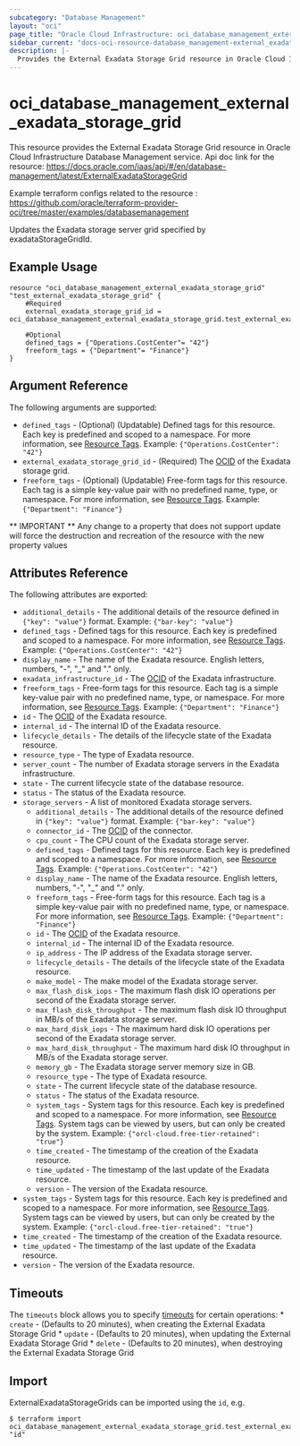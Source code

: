 ```yaml
---
subcategory: "Database Management"
layout: "oci"
page_title: "Oracle Cloud Infrastructure: oci_database_management_external_exadata_storage_grid"
sidebar_current: "docs-oci-resource-database_management-external_exadata_storage_grid"
description: |-
  Provides the External Exadata Storage Grid resource in Oracle Cloud Infrastructure Database Management service
---
```


# oci_database_management_external_exadata_storage_grid
This resource provides the External Exadata Storage Grid resource in Oracle Cloud Infrastructure Database Management service.
Api doc link for the resource: https://docs.oracle.com/iaas/api/#/en/database-management/latest/ExternalExadataStorageGrid

Example terraform configs related to the resource : https://github.com/oracle/terraform-provider-oci/tree/master/examples/databasemanagement

Updates the Exadata storage server grid specified by exadataStorageGridId.


## Example Usage

```hcl
resource "oci_database_management_external_exadata_storage_grid" "test_external_exadata_storage_grid" {
	#Required
	external_exadata_storage_grid_id = oci_database_management_external_exadata_storage_grid.test_external_exadata_storage_grid.id

	#Optional
	defined_tags = {"Operations.CostCenter"= "42"}
	freeform_tags = {"Department"= "Finance"}
}
```

## Argument Reference

The following arguments are supported:

* `defined_tags` - (Optional) (Updatable) Defined tags for this resource. Each key is predefined and scoped to a namespace. For more information, see [Resource Tags](https://docs.cloud.oracle.com/iaas/Content/General/Concepts/resourcetags.htm). Example: `{"Operations.CostCenter": "42"}` 
* `external_exadata_storage_grid_id` - (Required) The [OCID](https://docs.cloud.oracle.com/iaas/Content/General/Concepts/identifiers.htm) of the Exadata storage grid.
* `freeform_tags` - (Optional) (Updatable) Free-form tags for this resource. Each tag is a simple key-value pair with no predefined name, type, or namespace. For more information, see [Resource Tags](https://docs.cloud.oracle.com/iaas/Content/General/Concepts/resourcetags.htm). Example: `{"Department": "Finance"}` 


** IMPORTANT **
Any change to a property that does not support update will force the destruction and recreation of the resource with the new property values

## Attributes Reference

The following attributes are exported:

* `additional_details` - The additional details of the resource defined in `{"key": "value"}` format. Example: `{"bar-key": "value"}` 
* `defined_tags` - Defined tags for this resource. Each key is predefined and scoped to a namespace. For more information, see [Resource Tags](https://docs.cloud.oracle.com/iaas/Content/General/Concepts/resourcetags.htm). Example: `{"Operations.CostCenter": "42"}` 
* `display_name` - The name of the Exadata resource. English letters, numbers, "-", "_" and "." only.
* `exadata_infrastructure_id` - The [OCID](https://docs.cloud.oracle.com/iaas/Content/General/Concepts/identifiers.htm) of the Exadata infrastructure.
* `freeform_tags` - Free-form tags for this resource. Each tag is a simple key-value pair with no predefined name, type, or namespace. For more information, see [Resource Tags](https://docs.cloud.oracle.com/iaas/Content/General/Concepts/resourcetags.htm). Example: `{"Department": "Finance"}` 
* `id` - The [OCID](https://docs.cloud.oracle.com/iaas/Content/General/Concepts/identifiers.htm) of the Exadata resource.
* `internal_id` - The internal ID of the Exadata resource.
* `lifecycle_details` - The details of the lifecycle state of the Exadata resource.
* `resource_type` - The type of Exadata resource.
* `server_count` - The number of Exadata storage servers in the Exadata infrastructure.
* `state` - The current lifecycle state of the database resource.
* `status` - The status of the Exadata resource.
* `storage_servers` - A list of monitored Exadata storage servers.
	* `additional_details` - The additional details of the resource defined in `{"key": "value"}` format. Example: `{"bar-key": "value"}` 
	* `connector_id` - The [OCID](https://docs.cloud.oracle.com/iaas/Content/General/Concepts/identifiers.htm) of the connector.
	* `cpu_count` - The CPU count of the Exadata storage server.
	* `defined_tags` - Defined tags for this resource. Each key is predefined and scoped to a namespace. For more information, see [Resource Tags](https://docs.cloud.oracle.com/iaas/Content/General/Concepts/resourcetags.htm). Example: `{"Operations.CostCenter": "42"}` 
	* `display_name` - The name of the Exadata resource. English letters, numbers, "-", "_" and "." only.
	* `freeform_tags` - Free-form tags for this resource. Each tag is a simple key-value pair with no predefined name, type, or namespace. For more information, see [Resource Tags](https://docs.cloud.oracle.com/iaas/Content/General/Concepts/resourcetags.htm). Example: `{"Department": "Finance"}` 
	* `id` - The [OCID](https://docs.cloud.oracle.com/iaas/Content/General/Concepts/identifiers.htm) of the Exadata resource.
	* `internal_id` - The internal ID of the Exadata resource.
	* `ip_address` - The IP address of the Exadata storage server.
	* `lifecycle_details` - The details of the lifecycle state of the Exadata resource.
	* `make_model` - The make model of the Exadata storage server.
	* `max_flash_disk_iops` - The maximum flash disk IO operations per second of the Exadata storage server.
	* `max_flash_disk_throughput` - The maximum flash disk IO throughput in MB/s of the Exadata storage server.
	* `max_hard_disk_iops` - The maximum hard disk IO operations per second of the Exadata storage server.
	* `max_hard_disk_throughput` - The maximum hard disk IO throughput in MB/s of the Exadata storage server.
	* `memory_gb` - The Exadata storage server memory size in GB.
	* `resource_type` - The type of Exadata resource.
	* `state` - The current lifecycle state of the database resource.
	* `status` - The status of the Exadata resource.
	* `system_tags` - System tags for this resource. Each key is predefined and scoped to a namespace. For more information, see [Resource Tags](https://docs.cloud.oracle.com/iaas/Content/General/Concepts/resourcetags.htm). System tags can be viewed by users, but can only be created by the system.  Example: `{"orcl-cloud.free-tier-retained": "true"}` 
	* `time_created` - The timestamp of the creation of the Exadata resource.
	* `time_updated` - The timestamp of the last update of the Exadata resource.
	* `version` - The version of the Exadata resource.
* `system_tags` - System tags for this resource. Each key is predefined and scoped to a namespace. For more information, see [Resource Tags](https://docs.cloud.oracle.com/iaas/Content/General/Concepts/resourcetags.htm). System tags can be viewed by users, but can only be created by the system.  Example: `{"orcl-cloud.free-tier-retained": "true"}` 
* `time_created` - The timestamp of the creation of the Exadata resource.
* `time_updated` - The timestamp of the last update of the Exadata resource.
* `version` - The version of the Exadata resource.

## Timeouts

The `timeouts` block allows you to specify [timeouts](https://registry.terraform.io/providers/oracle/oci/latest/docs/guides/changing_timeouts) for certain operations:
	* `create` - (Defaults to 20 minutes), when creating the External Exadata Storage Grid
	* `update` - (Defaults to 20 minutes), when updating the External Exadata Storage Grid
	* `delete` - (Defaults to 20 minutes), when destroying the External Exadata Storage Grid


## Import

ExternalExadataStorageGrids can be imported using the `id`, e.g.

```
$ terraform import oci_database_management_external_exadata_storage_grid.test_external_exadata_storage_grid "id"
```

